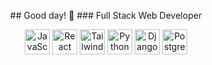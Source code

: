 <p align="center">
  ## Good day! 🫡  
  ### Full Stack Web Developer
</p>

<p align="center">
  <img src="https://cdn.svgporn.com/logos/javascript.svg" alt="JavaScript" width="40" height="40"/> 
  <img src="https://cdn.svgporn.com/logos/react.svg" alt="React" width="40" height="40"/> 
  <img src="https://cdn.svgporn.com/logos/tailwindcss-icon.svg" alt="Tailwind CSS" width="40" height="40"/>
  <img src="https://cdn.svgporn.com/logos/python.svg" alt="Python" width="40" height="40"/>
  <img src="https://cdn.svgporn.com/logos/django.svg" alt="Django" width="40" height="40"/>
  <img src="https://cdn.svgporn.com/logos/postgresql.svg" alt="PostgreSQL" width="40" height="40"/>
</p>
 

<!--
**lukacafuta/lukacafuta** is a ✨ _special_ ✨ repository because its `README.md` (this file) appears on your GitHub profile.
-->
